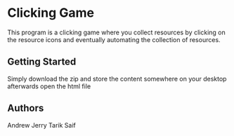 
# Clicking Game

This program is a clicking game where you collect resources by clicking on the resource icons and eventually automating the collection of resources.


## Getting Started

Simply download the zip and store the content somewhere on your desktop afterwards open the html file

## Authors

Andrew
Jerry
Tarik
Saif
